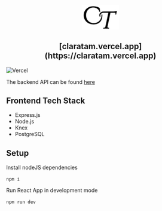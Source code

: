 <div align="center">
  <img alt="Logo" src="https://github.com/ctam62/portfolio/blob/main/src/assets/logos/logo.svg" width="100" />
</div>
<h2 align="center">
  [claratam.vercel.app](https://claratam.vercel.app)
</h2>

![Vercel](http://therealsujitk-vercel-badge.vercel.app/?app=therealsujitk-vercel-badge)

The backend API can be found [here](https://github.com/ctam62/portfolio-api)

## Frontend Tech Stack
- Express.js
- Node.js
- Knex
- PostgreSQL

## Setup
Install nodeJS dependencies
```
npm i
```

Run React App in development mode
```
npm run dev
```
